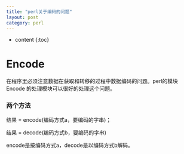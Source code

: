 ```yaml
---
title: "perl关于编码的问题"
layout: post
category: perl
---
```


* content
{:toc}

# Encode

在程序里必须注意数据在获取和转移的过程中数据编码的问题。perl的模块Encode
的处理模块可以很好的处理这个问题。

### 两个方法

结果 = encode(编码方式a，要编码的字串)；

结果 = decode(编码方式b，要编码的字串)

encode是按编码方式a，decode是以编码方式b解码。
